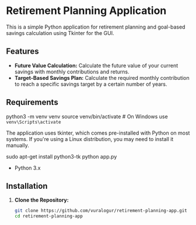# Retirement Planning Application

This is a simple Python application for retirement planning and goal-based savings calculation using Tkinter for the GUI.

## Features

- **Future Value Calculation:** Calculate the future value of your current savings with monthly contributions and returns.
- **Target-Based Savings Plan:** Calculate the required monthly contribution to reach a specific savings target by a certain number of years.

## Requirements
python3 -m venv venv
source venv/bin/activate  # On Windows use `venv\Scripts\activate`

The application uses tkinter, which comes pre-installed with Python on most systems.
If you're using a Linux distribution, you may need to install it manually.

sudo apt-get install python3-tk
python app.py


- Python 3.x

## Installation

1. **Clone the Repository:**
   ```bash
   git clone https://github.com/vuralogur/retirement-planning-app.git
   cd retirement-planning-app

